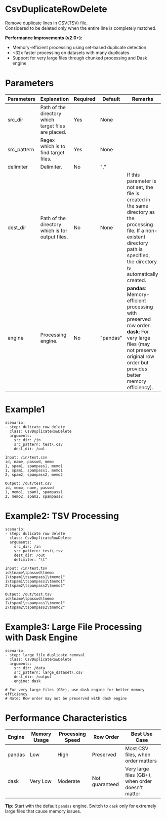 # CsvDuplicateRowDelete
Remove duplicate lines in CSV(TSV) file.  
Considered to be deleted only when the entire line is completely matched.  

**Performance Improvements (v2.0+):**
- Memory-efficient processing using set-based duplicate detection
- ~32x faster processing on datasets with many duplicates
- Support for very large files through chunked processing and Dask engine

# Parameters
|Parameters|Explanation|Required|Default|Remarks|
|----------|-----------|--------|-------|-------|
|src_dir|Path of the directory which target files are placed.|Yes|None||
|src_pattern|Regex which is to find target files.|Yes|None||
|delimiter|Delimiter.|No|","||
|dest_dir|Path of the directory which is for output files.|No|None|If this parameter is not set, the file is created in the same directory as the processing file. If a non-existent directory path is specified, the directory is automatically created.|
|engine|Processing engine.|No|"pandas"|**pandas**: Memory-efficient processing with preserved row order. **dask**: For very large files (may not preserve original row order but provides better memory efficiency).|

# Example1
```
scenario:
- step: dulicate row delete
  class: CsvDuplicateRowDelete
  arguments:
    src_dir: /in
    src_pattern: test\.csv
    dest_dir: /out

Input: /in/test.csv
id, name, passwd, memo 
1, spam1, spampass1, memo1
1, spam1, spampass1, memo1
2, spam2, spampass2, memo2

Output: /out/test.csv
id, memo, name, passwd
1, memo1, spam1, spampass1
2, memo2, spam2, spampass2
```

# Example2: TSV Processing
```
scenario:
- step: dulicate row delete
  class: CsvDuplicateRowDelete
  arguments:
    src_dir: /in
    src_pattern: test\.tsv
    dest_dir: /out
    delimiter: "\t"

Input: /in/test.tsv
id\tname\tpasswd\tmemo 
1\tspam1\tspampass1\tmemo1"
1\tspam1\tspampass1\tmemo1"
2\tspam2\tspampass2\tmemo2"

Output: /out/test.tsv
id\tname\tpasswd\tmemo 
1\tspam1\tspampass1\tmemo1"
2\tspam2\tspampass2\tmemo2"
```

# Example3: Large File Processing with Dask Engine
```
scenario:
- step: large file duplicate removal
  class: CsvDuplicateRowDelete
  arguments:
    src_dir: /data
    src_pattern: large_dataset\.csv
    dest_dir: /output
    engine: dask

# For very large files (GB+), use dask engine for better memory efficiency
# Note: Row order may not be preserved with dask engine
```

# Performance Characteristics

| Engine | Memory Usage | Processing Speed | Row Order | Best Use Case |
|--------|--------------|------------------|-----------|---------------|
| pandas | Low | High | Preserved | Most CSV files, when order matters |
| dask | Very Low | Moderate | Not guaranteed | Very large files (GB+), when order doesn't matter |

**Tip**: Start with the default `pandas` engine. Switch to `dask` only for extremely large files that cause memory issues.
